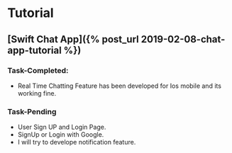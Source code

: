 

# Tutorial

## [Swift Chat App]({% post_url 2019-02-08-chat-app-tutorial %})

### Task-Completed:
* Real Time Chatting Feature has been developed for Ios mobile and its working fine.

### Task-Pending
* User Sign UP and Login Page.
* SignUp or Login with Google.
* I will try to develope notification feature.
